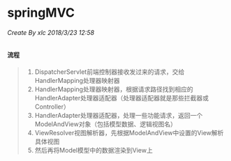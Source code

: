 # springMVC  
###### *Create By xlc 2018/3/23 12:58*  

#### 流程
>1. DispatcherServlet前端控制器接收发过来的请求，交给HandlerMapping处理器映射器
>2. HandlerMapping处理器映射器，根据请求路径找到相应的HandlerAdapter处理器适配器（处理器适配器就是那些拦截器或Controller）
>3. HandlerAdapter处理器适配器，处理一些功能请求，返回一个ModelAndView对象（包括模型数据、逻辑视图名）
>4. ViewResolver视图解析器，先根据ModelAndView中设置的View解析具体视图
>5. 然后再将Model模型中的数据渲染到View上

